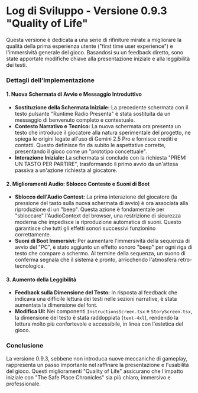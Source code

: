 # Log di Sviluppo - Versione 0.9.3 "Quality of Life"

Questa versione è dedicata a una serie di rifiniture mirate a migliorare la qualità della prima esperienza utente ("first time user experience") e l'immersività generale del gioco. Basandosi su un feedback diretto, sono state apportate modifiche chiave alla presentazione iniziale e alla leggibilità dei testi.

### Dettagli dell'Implementazione

#### 1. Nuova Schermata di Avvio e Messaggio Introduttivo
- **Sostituzione della Schermata Iniziale:** La precedente schermata con il testo pulsante "Runtime Radio Presenta" è stata sostituita da un messaggio di benvenuto completo e contestuale.
- **Contesto Narrativo e Tecnico:** La nuova schermata ora presenta un testo che introduce il giocatore alla natura sperimentale del progetto, ne spiega le origini legate all'uso di Gemini 2.5 Pro e fornisce crediti e contatti. Questo definisce fin da subito le aspettative corrette, presentando il gioco come un "prototipo concettuale".
- **Interazione Iniziale:** La schermata si conclude con la richiesta "PREMI UN TASTO PER PARTIRE", trasformando il primo avvio da un'attesa passiva a un'azione richiesta al giocatore.

#### 2. Miglioramenti Audio: Sblocco Contesto e Suoni di Boot
- **Sblocco dell'Audio Contest:** La prima interazione del giocatore (la pressione del tasto sulla nuova schermata di avvio) è ora associata alla riproduzione di un "beep". Questa azione è fondamentale per "sbloccare" l'AudioContext del browser, una restrizione di sicurezza moderna che impedisce la riproduzione automatica di suoni. Questo garantisce che tutti gli effetti sonori successivi funzionino correttamente.
- **Suoni di Boot Immersivi:** Per aumentare l'immersività della sequenza di avvio del "PC", è stato aggiunto un effetto sonoro "beep" per ogni riga di testo che compare a schermo. Al termine della sequenza, un suono di conferma segnala che il sistema è pronto, arricchendo l'atmosfera retro-tecnologica.

#### 3. Aumento della Leggibilità
- **Feedback sulla Dimensione del Testo:** In risposta al feedback che indicava una difficile lettura dei testi nelle sezioni narrative, è stata aumentata la dimensione del font.
- **Modifica UI:** Nei componenti `InstructionsScreen.tsx` e `StoryScreen.tsx`, la dimensione del testo è stata raddoppiata (`text-4xl`), rendendo la lettura molto più confortevole e accessibile, in linea con l'estetica del gioco.

### Conclusione
La versione 0.9.3, sebbene non introduca nuove meccaniche di gameplay, rappresenta un passo importante nel raffinare la presentazione e l'usabilità del gioco. Questi miglioramenti "Quality of Life" assicurano che l'impatto iniziale con "The Safe Place Chronicles" sia più chiaro, immersivo e professionale.